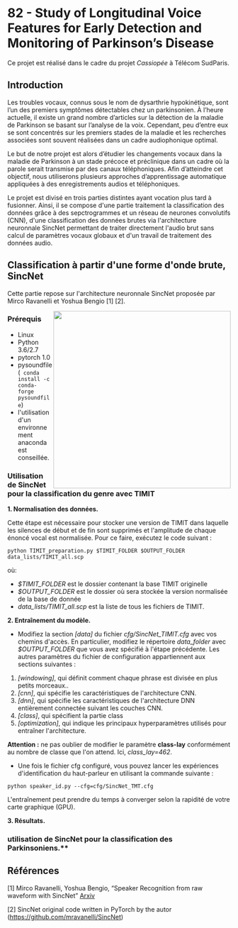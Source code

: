 # 82 - Study of Longitudinal Voice Features for Early Detection and Monitoring of Parkinson’s Disease

Ce projet est réalisé dans le cadre du projet *Cassiopée* à Télécom SudParis.

## Introduction

Les troubles vocaux, connus sous le nom de dysarthrie hypokinétique, sont l’un des premiers symptômes détectables chez un parkinsonien. À l’heure actuelle, il existe un grand nombre d’articles sur la détection de la maladie de Parkinson se basant sur l’analyse de la voix. Cependant, peu d’entre eux se sont concentrés sur les premiers stades de la maladie et les recherches associées sont souvent réalisées dans un cadre audiophonique optimal.

Le but de notre projet est alors d’étudier les changements vocaux dans la maladie de Parkinson à un stade précoce et préclinique dans un cadre où la parole serait transmise par des canaux téléphoniques. Afin d’atteindre cet objectif, nous utiliserons plusieurs approches d’apprentissage automatique appliquées à des enregistrements audios et téléphoniques.

Le projet est divisé en trois parties distintes ayant vocation plus tard à fusionner.
Ainsi, il se compose d'une partie traitement la classification des données grâce à des sepctrogrammes et un réseau de neurones convolutifs (CNN), d'une classification des données brutes via l'architecture neuronnale SincNet permettant de traiter directement l'audio brut sans calcul de paramètres vocaux globaux et d'un travail de traitement des données audio.

## Classification à partir d'une forme d'onde brute, SincNet

Cette partie repose sur l'architecture neuronnale SincNet proposée par Mirco Ravanelli et Yoshua Bengio [1] [2].

<img src="https://github.com/mravanelli/SincNet/blob/master/SincNet.png" width="400" img align="right">

### Prérequis

- Linux
- Python 3.6/2.7
- pytorch 1.0
- pysoundfile (``` conda install -c conda-forge pysoundfile```)
- l'utilisation d'un environnement anaconda est conseillée.


### Utilisation de SincNet pour la classification du genre avec TIMIT

**1. Normalisation des données.**

Cette étape est nécessaire pour stocker une version de TIMIT dans laquelle les silences de début et de fin sont supprimés et l'amplitude de chaque énoncé vocal est normalisée. Pour ce faire, exécutez le code suivant :

``
python TIMIT_preparation.py $TIMIT_FOLDER $OUTPUT_FOLDER data_lists/TIMIT_all.scp
``

où:
- *$TIMIT_FOLDER*  est le dossier contenant la base TIMIT originelle
- *$OUTPUT_FOLDER* est le dossier où sera stockée la version normalisée de la base de donnée
- *data_lists/TIMIT_all.scp*  est la liste de tous les fichiers de TIMIT.

**2. Entraînement du modèle.**

- Modifiez la section *[data]* du fichier *cfg/SincNet_TIMIT.cfg* avec vos chemins d'accès. En particulier, modifiez le répertoire *data_folder* avec *$OUTPUT_FOLDER* que vous avez spécifié à l'étape précédente. Les autres paramètres du fichier de configuration appartiennent aux sections suivantes :
 1. *[windowing]*, qui définit comment chaque phrase est divisée en plus petits morceaux..
 2. *[cnn]*,  qui spécifie les caractéristiques de l'architecture CNN.
 3. *[dnn]*,  qui spécifie les caractéristiques de l'architecture DNN entièrement connectée suivant les couches CNN.
 4. *[class]*, qui spécifient la partie class
 5. *[optimization]*, qui indique les principaux hyperparamètres utilisés pour entraîner l'architecture.

**Attention :** ne pas oublier de modifier le paramètre **class-lay** conformément au nombre de classe que l'on attend. Ici, *class_lay=462*.

- Une fois le fichier cfg configuré, vous pouvez lancer les expériences d'identification du haut-parleur en utilisant la commande suivante :

``
python speaker_id.py --cfg=cfg/SincNet_TMT.cfg
``

L'entraînement peut prendre du temps à converger selon la rapidité de votre carte graphique (GPU).

**3. Résultats.**

### utilisation de SincNet pour la classification des Parkinsoniens.**



## Références
[1]  Mirco Ravanelli, Yoshua Bengio, “Speaker Recognition from raw waveform with SincNet” [Arxiv](http://arxiv.org/abs/1808.00158)

[2] SincNet original code written in PyTorch by the autor (https://github.com/mravanelli/SincNet)
